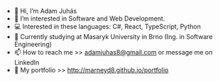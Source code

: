 - 👋 Hi, I’m Adam Juhás
- 👀 I’m interested in Software and Web Development.
- 💻 Interested in these languages: C#, React, TypeScript, Python
- 🏫 Currently studying at Masaryk University in Brno (Ing. in Software Engineering)
- 📫 How to reach me >> adamjuhas8@gmail.com or message me on LinkedIn
- 💼 My portfolio >> http://marneyd8.github.io/portfolio

<!---
Marneyd8/Marneyd8 is a ✨ special ✨ repository because its `README.md` (this file) appears on your GitHub profile.
You can click the Preview link to take a look at your changes.
--->
